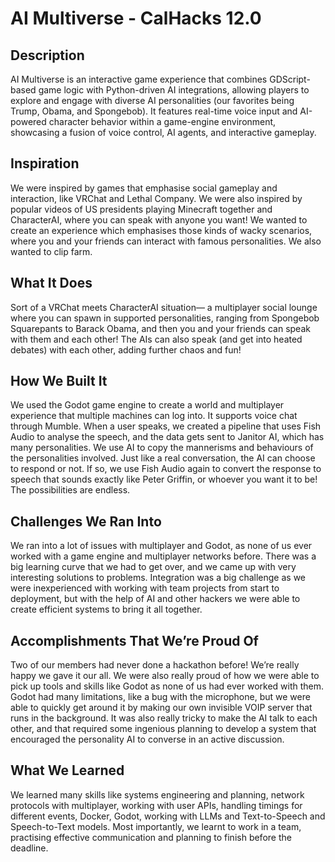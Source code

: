 # AI Multiverse - CalHacks 12.0

## Description
AI Multiverse is an interactive game experience that combines GDScript-based game logic with Python-driven AI integrations, allowing players to explore and engage with diverse AI personalities (our favorites being Trump, Obama, and Spongebob). It features real-time voice input and AI-powered character behavior within a game-engine environment, showcasing a fusion of voice control, AI agents, and interactive gameplay.

## Inspiration
We were inspired by games that emphasise social gameplay and interaction, like VRChat and Lethal Company. We were also inspired by popular videos of US presidents playing Minecraft together and CharacterAI, where you can speak with anyone you want! We wanted to create an experience which emphasises those kinds of wacky scenarios, where you and your friends can interact with famous personalities. We also wanted to clip farm.

## What It Does
Sort of a VRChat meets CharacterAI situation— a multiplayer social lounge where you can spawn in supported personalities, ranging from Spongebob Squarepants to Barack Obama, and then you and your friends can speak with them and each other! The AIs can also speak (and get into heated debates) with each other, adding further chaos and fun!

## How We Built It
We used the Godot game engine to create a world and multiplayer experience that multiple machines can log into. It supports voice chat through Mumble. When a user speaks, we created a pipeline that uses Fish Audio to analyse the speech, and the data gets sent to Janitor AI, which has many personalities. We use AI to copy the mannerisms and behaviours of the personalities involved. Just like a real conversation, the AI can choose to respond or not. If so, we use Fish Audio again to convert the response to speech that sounds exactly like Peter Griffin, or whoever you want it to be! The possibilities are endless.

## Challenges We Ran Into
We ran into a lot of issues with multiplayer and Godot, as none of us ever worked with a game engine and multiplayer networks before. There was a big learning curve that we had to get over, and we came up with very interesting solutions to problems. Integration was a big challenge as we were inexperienced with working with team projects from start to deployment, but with the help of AI and other hackers we were able to create efficient systems to bring it all together.

## Accomplishments That We’re Proud Of
Two of our members had never done a hackathon before! We’re really happy we gave it our all. We were also really proud of how we were able to pick up tools and skills like Godot as none of us had ever worked with them. Godot had many limitations, like a bug with the microphone, but we were able to quickly get around it by making our own invisible VOIP server that runs in the background. It was also really tricky to make the AI talk to each other, and that required some ingenious planning to develop a system that encouraged the personality AI to converse in an active discussion.

## What We Learned
We learned many skills like systems engineering and planning, network protocols with multiplayer, working with user APIs, handling timings for different events, Docker, Godot, working with LLMs and Text-to-Speech and Speech-to-Text models. Most importantly, we learnt to work in a team, practising effective communication and planning to finish before the deadline.
